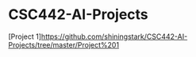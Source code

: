 # CSC442-AI-Projects
[Project 1]https://github.com/shiningstark/CSC442-AI-Projects/tree/master/Project%201
